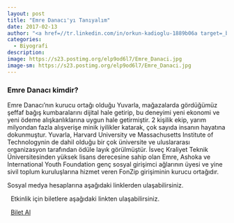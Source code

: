 ```yaml
---
layout: post
title: "Emre Danacı'yı Tanıyalım"
date: 2017-02-13
author: "<a href=//tr.linkedin.com/in/orkun-kadioglu-1889b06a target=_blank>Orkun Kadıoğlu</a>"
categories:
  - Biyografi
description:
image: https://s23.postimg.org/elp9od6l7/Emre_Danaci.jpg
image-sm: https://s23.postimg.org/elp9od6l7/Emre_Danaci.jpg
---
```

### Emre Danacı kimdir?

Emre Danacı’nın kurucu ortağı olduğu Yuvarla, mağazalarda gördüğümüz şeffaf bağış kumbaralarını dijital hale getirip, bu deneyimi yeni ekonomi ve yeni ödeme alışkanlıklarına uygun hale getirmiştir. 2 kişilik ekip, yarım milyondan fazla alışverişe minik iyilikler katarak, çok sayıda insanın hayatına dokunmuştur. Yuvarla, Harvard University ve Massachusetts Institute of Technologynin de dahil olduğu bir çok üniversite ve uluslararası organizasyon tarafından ödüle layık görülmüştür. İsveç Kraliyet Teknik Üniversitesinden yüksek lisans derecesine sahip olan Emre, Ashoka ve International Youth Foundation genç sosyal girişimci ağlarının üyesi ve yine sivil toplum kuruluşlarına hizmet veren FonZip girişiminin kurucu ortağıdır.

Sosyal medya hesaplarına aşağıdaki linklerden ulaşabilirsiniz.


<a class="fa fa-lg fa-twitter"
href="https://twitter.com/emredanaci?lang=en" target="_blank" ></a>

<a class="fa fa-lg fa-linkedin"
href="https://www.linkedin.com/in/emredanaci/" target="_blank" ></a>
&nbsp;
Etkinlik için biletlere aşağıdaki linkten ulaşabilirsiniz.

<i class="fa fa-lg fa-ticket" aria-hidden="true"></i>&nbsp; [Bilet Al](https://www.biletino.com/event/eventdetail/3262)

